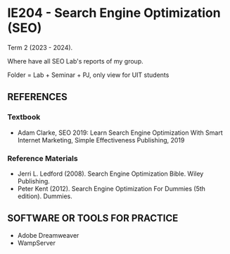 # IE204 - Search Engine Optimization (SEO)
Term 2 (2023 - 2024).

Where have all SEO Lab's reports of my group.

Folder = Lab + Seminar + PJ, only view for UIT students

## REFERENCES
### Textbook
- Adam Clarke, SEO 2019: Learn Search Engine Optimization With Smart Internet Marketing, Simple Effectiveness Publishing, 2019

### Reference Materials
- Jerri L. Ledford (2008). Search Engine Optimization Bible. Wiley Publishing.
- Peter Kent (2012). Search Engine Optimization For Dummies (5th edition). Dummies.

## SOFTWARE OR TOOLS FOR PRACTICE
- Adobe Dreamweaver
- WampServer
